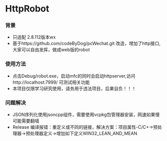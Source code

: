 # HttpRobot

### 背景
* 只适配 2.8.112版本wx
* 基于https://github.com/codeByDog/pcWechat.git 改造，增加了http接口,大家可以自由发挥，做成web版的robot

### 使用方法
* 点击Debug/robot.exe，启动mfc的同时会启动httpserver,访问 http://localhost:7999/ 可测试相关功能
* 本项目仅限学习研究使用，请务用于违法项目，后果自负！！！

### 问题解决
* JSON序列化使用jsoncpp组件，需要使用vcpkg包管理器安装，网速如果慢可能需要翻墙
* Release 编译报错：重定义或不同的链接，解决方案：项目属性-C/C+->预处理器->预处理器定义->增加如下定义WIN32_LEAN_AND_MEAN
